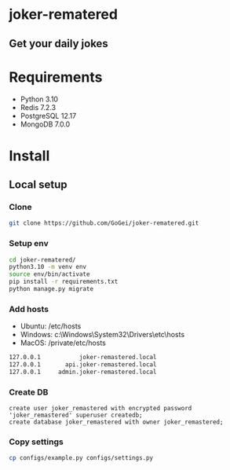 # joker-rematered
## Get your daily jokes

# Requirements
* Python 3.10
* Redis 7.2.3
* PostgreSQL 12.17
* MongoDB 7.0.0

# Install
## Local setup

### Clone
```bash
git clone https://github.com/GoGei/joker-rematered.git
```

### Setup env
```bash
cd joker-rematered/
python3.10 -m venv env
source env/bin/activate
pip install -r requirements.txt
python manage.py migrate
```

### Add hosts
* Ubuntu: /etc/hosts
* Windows: c:\Windows\System32\Drivers\etc\hosts
* MacOS: /private/etc/hosts
```bash
127.0.0.1           joker-remastered.local 
127.0.0.1       api.joker-remastered.local 
127.0.0.1     admin.joker-remastered.local 
```

### Create DB
```postgresql
create user joker_remastered with encrypted password 'joker_remastered' superuser createdb;
create database joker_remastered with owner joker_remastered;
```

### Copy settings
```bash
cp configs/example.py configs/settings.py
```